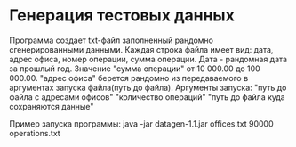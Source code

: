 # Генерация тестовых данных
Программа создает txt-файл заполненный рандомно сгенерированными данными.
Каждая строка файла имеет вид: дата, адрес офиса, номер операции, сумма операции.
Дата - рандомная дата за прошлый год.
Значение "сумма операции" от 10 000.00 до 100 000.00.
"адрес офиса" берется рандомно из передаваемого в аргументах запуска файла(путь до файла).
Аргументы запуска: "путь до файла с адресами офисов" "количество операций" "путь до файла куда сохраняются данные"

Пример запуска программы: java -jar datagen-1.1.jar offices.txt 90000 operations.txt


